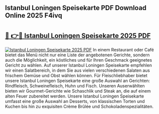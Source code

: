 ## Istanbul Loningen Speisekarte PDF Download Online 2025 F4ivq

# <h2><a href="http://gc813y8.nevu.top/?p=Istanbul+Loningen+Speisekarte">🔗 👉🔴 Istanbul Loningen Speisekarte 2025 PDF</a></h2>

[![Istanbul Loningen Speisekarte 2025 PDF](https://i.imgur.com/dBaPXMq.png)](http://gc813y8.nevu.top/?p=Istanbul+Loningen+Speisekarte)
In einem Restaurant oder Café bietet das Menü nicht nur eine Liste der angebotenen Gerichte, sondern auch die Möglichkeit, ein köstliches und für Ihren Geschmack geeignetes Gericht zu wählen. Auf unserer Istanbul Loningen Speisekarte empfehlen wir einen Salatbereich, in dem Sie aus vielen verschiedenen Salaten aus frischem Gemüse und Obst wählen können. Für Fleischliebhaber bietet unsere Istanbul Loningen Speisekarte eine große Auswahl an Gerichten: Rindfleisch, Schweinefleisch, Huhn und Fisch. Unseren Auserwählten bieten wir Gourmet-Gerichte wie Schaschlik und Steak an, die auf einem alten Feuer zubereitet werden. Unsere Istanbul Loningen Speisekarte umfasst eine große Auswahl an Desserts, von klassischen Torten und Kuchen bis hin zu exquisiten Crème Brûlée und Schokoladenspezialitäten.
